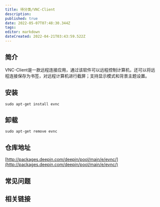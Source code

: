 ```yaml
---
title: 待分类/VNC-Client
description: 
published: true
date: 2022-05-07T07:48:30.344Z
tags: 
editor: markdown
dateCreated: 2022-04-21T03:43:59.522Z
---
```


## 简介

VNC-Client是一款远程连接应用，通过该软件可以远程控制计算机，还可以将远程连接保存为书签，对远程计算机进行截屏；支持显示模式和背景主题设置。

## 安装

`sudo apt-get install evnc`

## 卸载

`sudo apt-get remove evnc`

## 仓库地址

[http://packages.deepin.com/deepin/pool/main/e/evnc/](http://packages.deepin.com/deepin/pool/main/e/evnc/)


## 常见问题


## 相关链接